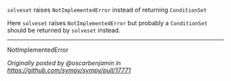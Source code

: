 `solveset` raises `NotImplementedError` instead of returning `ConditionSet`

Here `solveset` raises `NotImplementedError` but probably a `ConditionSet` should be returned by `solveset` instead.

---------------------------------------------------------------------------
NotImplementedError

_Originally posted by @oscarbenjamin in https://github.com/sympy/sympy/pull/17771_